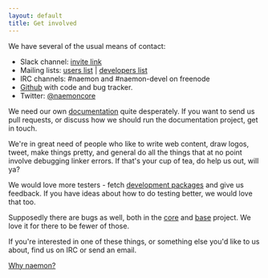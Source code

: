```yaml
---
layout: default
title: Get involved
---
```

We have several of the usual means of contact:

 * Slack channel: [invite link](https://join.slack.com/t/opensourcemonitoring/shared_invite/enQtODE3NTQyMTcxMTg1LWZiMDQyYzBjMDI4OGI2NDJlMzExZWE0NjcyMTg3MWUzMWRjYzIzYzRjODJiZDUyNTFlZDEwNDVlZmI1NmUwMDY)
 * Mailing lists: [users list](https://www.monitoring-lists.org/list/listinfo/naemon-users/) | [developers list](https://www.monitoring-lists.org/list/listinfo/naemon-dev/)
 * IRC channels: #naemon and #naemon-devel on freenode
 * [Github](https://github.com/naemon) with code and bug tracker.
 * Twitter: [@naemoncore][twitter]

We need our own [documentation](/documentation) quite desperately. If you want to send us pull requests, or discuss how we should run the documentation project, get in touch.

We're in great need of people who like to write web content, draw logos, tweet, make things pretty, and general do all the things that at no point involve debugging linker errors. If that's your cup of tea, do help us out, will ya?

We would love more testers - fetch [development packages](/download) and give us feedback. If you have ideas about how to do testing better, we would love that too.

Supposedly there are bugs as well, both in the [core] and [base] project. We love it for there to be fewer of those.

If you're interested in one of these things, or something else you'd like to us about, find us on IRC or send an email.

[Why naemon?][why]

[core]: https://github.com/naemon/naemon-core/issues
[base]: https://github.com/naemon/naemon/issues
[why]: /project.html
[twitter]: https://twitter.com/naemoncore
